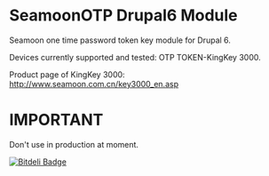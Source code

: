 SeamoonOTP Drupal6 Module
===========

Seamoon one time password token key module for Drupal 6. 

Devices currently supported and tested:
  OTP TOKEN-KingKey 3000.
  
Product page of KingKey 3000: http://www.seamoon.com.cn/key3000_en.asp

IMPORTANT
===========
Don't use in production at moment.


[![Bitdeli Badge](https://d2weczhvl823v0.cloudfront.net/xdemocle/seamoonotp-drupal6-module/trend.png)](https://bitdeli.com/free "Bitdeli Badge")

